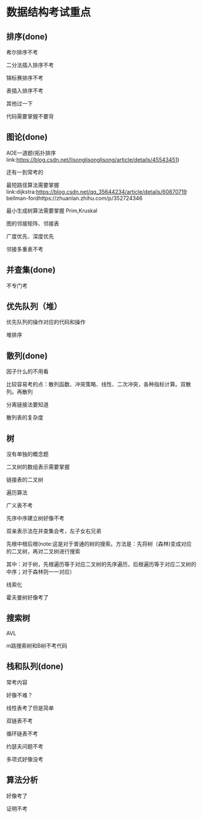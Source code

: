 # 数据结构考试重点

## 排序(done)

希尔排序不考

二分法插入排序不考

锦标赛排序不考

表插入排序不考

其他过一下

代码需要掌握不要背

## 图论(done)

AOE一道题(拓扑排序link:https://blog.csdn.net/lisonglisonglisong/article/details/45543451)

还有一到常考的

最短路径算法需要掌握  link:dijkstra:https://blog.csdn.net/qq_35644234/article/details/60870719 bellman-fordhttps://zhuanlan.zhihu.com/p/352724346

最小生成树算法需要掌握 Prim,Kruskal

图的邻接矩阵、邻接表

广度优先、深度优先

邻接多重表不考

## 并查集(done)

不专门考

## 优先队列（堆）

优先队列的操作对应的代码和操作

堆排序

## 散列(done)

因子什么的不用看

比较容易考的点：散列函数、冲突策略、线性、二次冲突，各种指标计算。双散列。再散列

分离链接法要知道

散列表的复杂度

## 树

没有单独的概念题

二叉树的数组表示需要掌握

链接表的二叉树

遍历算法

广义表不考

先序中序建立树好像不考

双亲表示法在并查集会考，左子女右兄弟

先根中根后根(note:这是对于普通的树的搜索。方法是：先将树（森林)变成对应的二叉树，再对二叉树进行搜索

其中：对于树，先根遍历等于对应二叉树的先序遍历，后根遍历等于对应二叉树的中序；对于森林则一一对应）

线索化

霍夫曼树好像考了

## 搜索树

AVL

m路搜索树和B树不考代码

## 栈和队列(done)

常考内容

好像不难？

线性表考了但是简单

双链表不考

循环链表不考

约瑟夫问题不考

多项式好像没考

## 算法分析

好像考了

证明不考